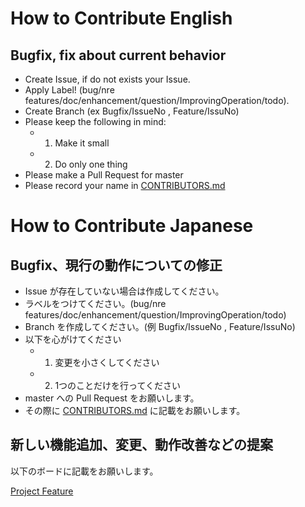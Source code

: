 # How to Contribute English

## Bugfix, fix about current behavior

- Create Issue, if do not exists your Issue.
- Apply Label! (bug/nre features/doc/enhancement/question/ImprovingOperation/todo).
- Create Branch (ex Bugfix/IssueNo , Feature/IssuNo)
- Please keep the following in mind:
  - 1. Make it small
  - 2. Do only one thing
- Please make a Pull Request for master
- Please record your name in [CONTRIBUTORS.md](https://github.com/Covid-19Radar/Covid19Radar/blob/master/CONTRIBUTORS.md)

# How to Contribute Japanese

## Bugfix、現行の動作についての修正

- Issue が存在していない場合は作成してください。
- ラベルをつけてください。(bug/nre features/doc/enhancement/question/ImprovingOperation/todo)
- Branch を作成してください。(例 Bugfix/IssueNo , Feature/IssuNo)
- 以下を心がけてください
  - 1. 変更を小さくしてください
  - 2. 1つのことだけを行ってください
- master への Pull Request をお願いします。
- その際に [CONTRIBUTORS.md](https://github.com/Covid-19Radar/Covid19Radar/blob/master/CONTRIBUTORS.md) に記載をお願いします。

## 新しい機能追加、変更、動作改善などの提案

以下のボードに記載をお願いします。

[Project Feature](https://github.com/Covid-19Radar/Covid19Radar/projects/1)

